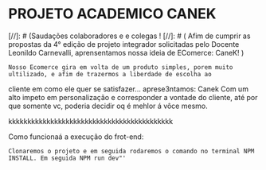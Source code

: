 # PROJETO ACADEMICO CANEK

[//]: # (Saudações colaboradores e e colegas ! 
[//]: # (    Afim de cumprir as propostas da 4° edição de projeto integrador solicitadas pelo Docente Leonildo Carnevalli,
 aprensentamos nossa ideia de EComerce: CaneK! )
 
    Nosso Ecomerce gira em volta de um produto simples, porem muito ultilizado, e afim de trazermos a liberdade de escolha ao 
cliente em como ele quer se satisfazer... 
aprese3ntamos: Canek Com um alto impeto em personalização e corresponder a vontade do cliente, até por que somente vc, 
poderia decidir oq é mehlor á vôce mesmo. 

kkkkkkkkkkkkkkkkkkkkkkkkkkkkkkkkkkkkkkkkkkk


Como funcionaá a execução do frot-end:

    Clonaremos o projeto e em seguida rodaremos o comando no terminal NPM INSTALL. Em seguida NPM run dev"'